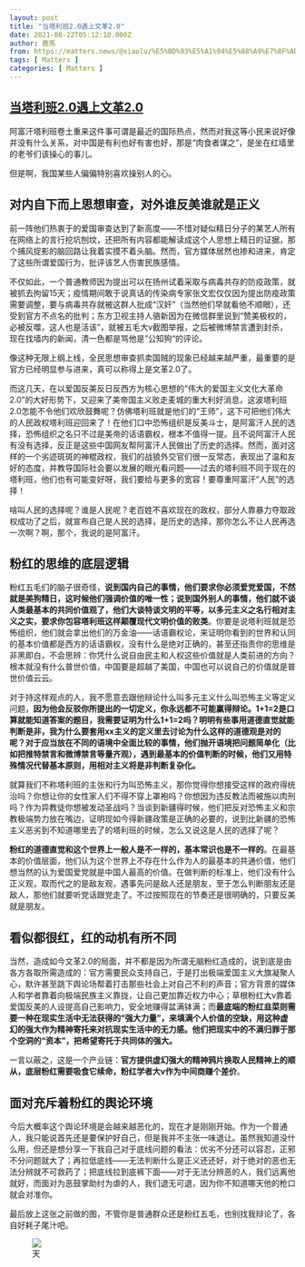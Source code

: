 ```yaml
---
layout: post
title: "当塔利班2.0遇上文革2.0"
date: 2021-08-22T05:12:10.000Z
author: 鹿馬
from: https://matters.news/@xiaolu/%E5%BD%93%E5%A1%94%E5%88%A9%E7%8F%AD2-0%E9%81%87%E4%B8%8A%E6%96%87%E9%9D%A92-0-bafyreiasdy67odgxcaccekstm5k7nolmas2ag6ds2rhn73mmzjkdm7nyxe
tags: [ Matters ]
categories: [ Matters ]
---
```

<!--1629609130000-->
[当塔利班2.0遇上文革2.0](https://matters.news/@xiaolu/%E5%BD%93%E5%A1%94%E5%88%A9%E7%8F%AD2-0%E9%81%87%E4%B8%8A%E6%96%87%E9%9D%A92-0-bafyreiasdy67odgxcaccekstm5k7nolmas2ag6ds2rhn73mmzjkdm7nyxe)
------

<div>
<p>阿富汗塔利班卷土重来这件事可谓是最近的国际热点，然而对我这等小民来说好像并没有什么关系，对中国是有利也好有害也好，那是“肉食者谋之”，是坐在红墙里的老爷们该操心的事儿。</p><p>但是啊，我国某些人偏偏特别喜欢操别人的心。</p><h2>对内自下而上思想审查，对外谁反美谁就是正义</h2><p>前一阵他们热衷于的爱国审查达到了新高度——不惜对疑似精日分子的某艺人所有在网络上的言行挖坑刨坟，还把所有内容都能解读成这个人思想上精日的证据，那个捕风捉影的脑回路让我着实摸不着头脑。然而，官方媒体居然也掺和进来，肯定了这些所谓爱国行为，批评该艺人伤害民族感情。</p><p>不仅如此，一个普通教师因为提出可以在扬州试着采取与病毒共存的防疫政策，就被抓去拘留15天；疫情期间敢于说真话的传染病专家张文宏仅仅因为提出防疫政策需要调整，要与病毒共存就被这群人批成“汉奸”（当然他们早就看他不顺眼），还受到官方不点名的批判；东方卫视主持人骆新因为在微信群里说到“赞美极权的，必被反噬，这人也是活该”，就被五毛大v截图举报，之后被微博禁言遭到封杀，现在找墙内的新闻，清一色都是骂他是”公知狗“的评论。</p><p>像这种无限上纲上线，全民思想审查抓卖国贼的现象已经越来越严重，最重要的是官方已经明显参与进来，真可以称得上是文革2.0了。</p><p>而这几天，在以爱国反美反日反西方为核心思想的“伟大的爱国主义文化大革命2.0”的大好形势下，又迎来了美帝国主义败走麦城的重大利好消息，这波塔利班2.0怎能不令他们欢欣鼓舞呢？仿佛塔利班就是他们的“王师”，这下可把他们伟大的人民政权塔利班迎回来了！在他们口中恐怖组织是反美斗士，是阿富汗人民的选择，恐怖组织之名只不过是美帝的话语霸权，根本不值得一提。且不说阿富汗人民有没有选择，反正是这些中国网友帮阿富汗人民做出了历史的选择。然而，面对这样的一个劣迹斑斑的神棍政权，我们的战狼外交官们很一反常态，表现出了温和友好的态度，并教导国际社会要以发展的眼光看问题——过去的塔利班不同于现在的塔利班，他们也有可能变好呀，我们要给与更多的宽容！要尊重阿富汗”人民”的选择！</p><p>啥叫人民的选择呢？谁是人民呢？老百姓不喜欢现在的政权，部分人靠暴力夺取政权成功了之后，就宣布自己是人民的选择，是历史的选择，那你怎么不让人民再选一次啊？啊，那个，我说的是阿富汗。</p><h2>粉红的思维的底层逻辑</h2><p>粉红五毛们的脑子很奇怪，<strong>说到国内自己的事情，他们要求你必须爱党爱国，不然就是美狗精日，这时候他们强调价值的唯一性；说到国外别人的事情，他们就不谈人类最基本的共同价值观了，他们大谈特谈文明的平等，以多元主义之名行相对主义之实，要求你包容塔利班这样颠覆现代文明价值的败类</strong>。你要是说塔利班就是恐怖组织，他们就会拿出他们的万金油——话语霸权论，来证明你看到的世界和认同的基本价值都是西方的话语霸权，没有什么是绝对正确的，甚至还指责你的思维是非黑即白，不会思辨：你凭什么说自由民主和人权这些价值就是人类前进的方向？根本就没有什么普世价值，中国要是超越了美国，中国也可以说自己的价值就是普世价值云云。</p><p>对于持这样观点的人，我不愿意去跟他辩论什么叫多元主义什么叫恐怖主义等定义问题，<strong>因为他会反驳你所提出的一切定义，你永远都不可能赢得辩论。1+1=2是口算就能知道答案的题目，我需要证明为什么1+1=2吗？明明有些事用道德直觉就能判断是非，我为什么要套用xx主义的定义里去讨论为什么这样的道德观是对的呢？对于应当放在不同的语境中全面比较的事情，他们抛开语境把问题简单化（比如把推特禁言和微博禁言等量齐观），遇到最基本的价值判断的时候，他们又用特殊情况代替基本原则，用相对主义将是非判断复杂化。</strong></p><p>就算我们不称塔利班的主张和行为叫恐怖主义，那你觉得你想接受这样的政府得统治吗？你想让你的女性家人们不得不穿上罩袍吗？你想因为违反教法而被施以肉刑吗？作为异教徒你想被发动圣战吗？当谈到新疆得时候，他们把反对恐怖主义和宗教极端势力放在嘴边，证明现如今得新疆政策是正确的必要的，说到比新疆的恐怖主义恶劣到不知道哪里去了的塔利班的时候，怎么又说这是人民的选择了呢？</p><p><strong>粉红的道德直觉和这个世界上一般人是不一样的，基本常识也是不一样的</strong>。在最基本的价值层面，他们认为这个世界上不存在什么作为人的最基本的共通价值，他们想当然的认为爱国爱党就是中国人最高的价值。在做判断的标准上，他们没有什么正义观，取而代之的是敌友观，遇事先问是敌人还是朋友，至于怎么判断朋友还是敌人，那他们就要听党话跟党走了。不过按照现在的节奏还是很明确的，只要反美就是朋友。</p><h2>看似都很红，红的动机有所不同</h2><p>当然，造成如今文革2.0的局面，并不都是因为所谓无脑粉红造成的，说到底是由各方各取所需造成的：官方需要民众支持自己，于是打出极端爱国主义大旗凝聚人心，默许甚至跳下舆论场帮着打击那些社会上对自己不利的声音；官方背景的媒体人和学者靠着向极端民族主义靠拢，让自己更加靠近权力中心；草根粉红大v靠着爱国反美的人设提高自己影响力，安全地赚得盆满钵满；而<strong>最底端的粉红韭菜则需要一种在现实生活中无法获得的“强大力量”，来填满个人价值的空缺，用这种虚幻的强大作为精神寄托来对抗现实生活中的无力感。他们把现实中的不满归罪于那个空洞的“资本”，把希望寄托于共同体的强大。</strong></p><p>一言以蔽之，这是一个产业链：<strong>官方提供虚幻强大的精神鸦片换取人民精神上的顺从，底层粉红需要吸食它续命，粉红学者大v作为中间商赚个差价</strong>。</p><h2>面对充斥着粉红的舆论环境</h2><p>今后大概率这个舆论环境是会越来越恶化的，现在才是刚刚开始。作为一个普通人，我只能说首先还是要保护好自己，但是我并不主张一味退让。虽然我知道没什么用，但还是想分享一下我自己对于底线问题的看法：优劣不分还可以容忍，正邪不分问题就大了；再拉低底线——无法判断什么是正义还还好，对于绝对的恶也无法分辨就不可救药了；把底线拉到底裤下面——对于无法分辨恶的人，我们远离他就好，而面对为恶鼓掌助纣为虐的人，我们退无可退，因为你不知道哪天他的枪口就会对准你。</p><p>最后放上这张之前做的图，不管你是普通群众还是粉红五毛，也别找我辩论了，各自好耗子尾汁吧。</p><figure class="image"><img src="https://assets.matters.news/embed/54ff524b-566f-49c1-b983-3bddf0fc3e87.png" data-asset-id="54ff524b-566f-49c1-b983-3bddf0fc3e87" referrerpolicy="no-referrer"><figcaption><span>天</span></figcaption></figure><p><br></p><p><br></p>
</div>
